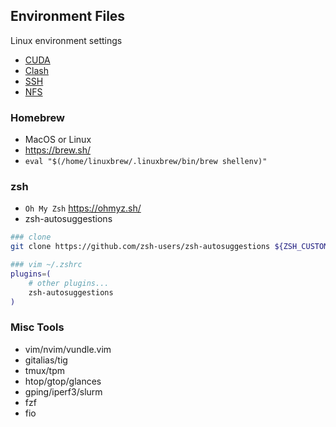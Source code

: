 ## Environment Files
Linux environment settings
- [CUDA](./cuda/)
- [Clash](./clash/)
- [SSH](./ssh/)
- [NFS](./nfs/)

### Homebrew
- MacOS or Linux
- https://brew.sh/
- `eval "$(/home/linuxbrew/.linuxbrew/bin/brew shellenv)"`

### zsh
- `Oh My Zsh` https://ohmyz.sh/ 
- zsh-autosuggestions
```BASH
### clone
git clone https://github.com/zsh-users/zsh-autosuggestions ${ZSH_CUSTOM:-~/.oh-my-zsh/custom}/plugins/zsh-autosuggestions

### vim ~/.zshrc
plugins=( 
    # other plugins...
    zsh-autosuggestions
)
```

### Misc Tools
- vim/nvim/vundle.vim
- gitalias/tig
- tmux/tpm
- htop/gtop/glances
- gping/iperf3/slurm
- fzf
- fio